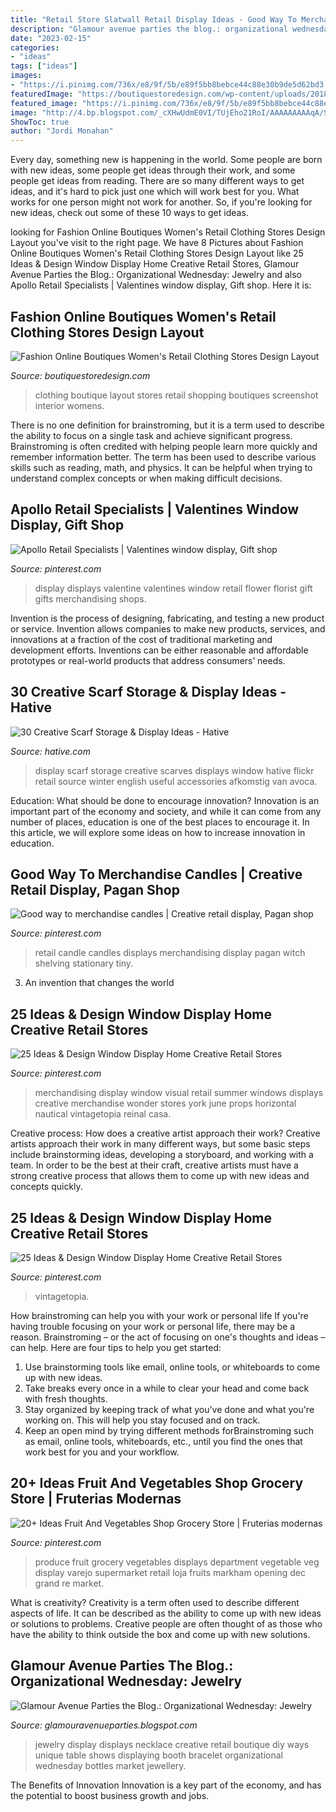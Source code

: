 ```yaml
---
title: "Retail Store Slatwall Retail Display Ideas - Good Way To Merchandise Candles"
description: "Glamour avenue parties the blog.: organizational wednesday: jewelry"
date: "2023-02-15"
categories:
- "ideas"
tags: ["ideas"]
images:
- "https://i.pinimg.com/736x/e8/9f/5b/e89f5bb8bebce44c88e30b9de5d62bd3.jpg"
featuredImage: "https://boutiquestoredesign.com/wp-content/uploads/2018/09/fashion-online-boutiques-womens-retail-clothing-stores-design-layout-5.jpg"
featured_image: "https://i.pinimg.com/736x/e8/9f/5b/e89f5bb8bebce44c88e30b9de5d62bd3.jpg"
image: "http://4.bp.blogspot.com/_cXHwUdmE0VI/TUjEho21RoI/AAAAAAAAAqA/Sl-6b4t06TA/s1600/Jewelry_display.gif"
ShowToc: true
author: "Jordi Monahan"
---
```



Every day, something new is happening in the world. Some people are born with new ideas, some people get ideas through their work, and some people get ideas from reading. There are so many different ways to get ideas, and it's hard to pick just one which will work best for you. What works for one person might not work for another. So, if you're looking for new ideas, check out some of these 10 ways to get ideas.

	

		
looking for Fashion Online Boutiques Women&#039;s Retail Clothing Stores Design Layout you've visit to the right page. We have 8 Pictures about Fashion Online Boutiques Women&#039;s Retail Clothing Stores Design Layout like 25 Ideas &amp; Design Window Display Home Creative Retail Stores, Glamour Avenue Parties the Blog.: Organizational Wednesday: Jewelry and also Apollo Retail Specialists | Valentines window display, Gift shop. Here it is:
		
    
## Fashion Online Boutiques Women&#039;s Retail Clothing Stores Design Layout

<img loading=lazy src="https://boutiquestoredesign.com/wp-content/uploads/2018/09/fashion-online-boutiques-womens-retail-clothing-stores-design-layout-5.jpg" onerror="this.onerror=null;this.src='https://tse1.mm.bing.net/th?id=OIP.ZyCVY9z_CtDbRRefyRG4pgHaEH&amp;pid=15.1';" alt="Fashion Online Boutiques Women&#039;s Retail Clothing Stores Design Layout">

_Source: boutiquestoredesign.com_

>clothing boutique layout stores retail shopping boutiques screenshot interior womens. 

	

There is no one definition for brainstroming, but it is a term used to describe the ability to focus on a single task and achieve significant progress. Brainstroming is often credited with helping people learn more quickly and remember information better. The term has been used to describe various skills such as reading, math, and physics. It can be helpful when trying to understand complex concepts or when making difficult decisions.

    
## Apollo Retail Specialists | Valentines Window Display, Gift Shop

<img loading=lazy src="https://i.pinimg.com/736x/d2/c6/2e/d2c62e35d67314842c4b4e60558258e4--store-displays-window-displays.jpg" onerror="this.onerror=null;this.src='https://tse4.mm.bing.net/th?id=OIP.LU5M6FpOftbm62xkb573xQHaKO&amp;pid=15.1';" alt="Apollo Retail Specialists | Valentines window display, Gift shop">

_Source: pinterest.com_

>display displays valentine valentines window retail flower florist gift gifts merchandising shops. 

	

Invention is the process of designing, fabricating, and testing a new product or service. Invention allows companies to make new products, services, and innovations at a fraction of the cost of traditional marketing and development efforts. Inventions can be either reasonable and affordable prototypes or real-world products that address consumers’ needs.

    
## 30 Creative Scarf Storage &amp; Display Ideas - Hative

<img loading=lazy src="https://hative.com/wp-content/uploads/2015/03/scarf-storage-ideas/28-creative-scarf-storage-and-display-ideas.jpg" onerror="this.onerror=null;this.src='https://tse1.mm.bing.net/th?id=OIP.tHcBPHAZqT_1oE7QXYolywHaJ4&amp;pid=15.1';" alt="30 Creative Scarf Storage &amp; Display Ideas - Hative">

_Source: hative.com_

>display scarf storage creative scarves displays window hative flickr retail source winter english useful accessories afkomstig van avoca. 

	

Education: What should be done to encourage innovation?
Innovation is an important part of the economy and society, and while it can come from any number of places, education is one of the best places to encourage it. In this article, we will explore some ideas on how to increase innovation in education.

    
## Good Way To Merchandise Candles | Creative Retail Display, Pagan Shop

<img loading=lazy src="https://i.pinimg.com/736x/36/79/00/36790011ec4867e46cc805b312d880cb--retail-displays-visual-merchandising.jpg" onerror="this.onerror=null;this.src='https://tse4.mm.bing.net/th?id=OIP.jJig4XJolwH1BiVGQWj6MAHaJ3&amp;pid=15.1';" alt="Good way to merchandise candles | Creative retail display, Pagan shop">

_Source: pinterest.com_

>retail candle candles displays merchandising display pagan witch shelving stationary tiny. 

	

3. An invention that changes the world 

    
## 25 Ideas &amp; Design Window Display Home Creative Retail Stores

<img loading=lazy src="https://i.pinimg.com/736x/e8/9f/5b/e89f5bb8bebce44c88e30b9de5d62bd3.jpg" onerror="this.onerror=null;this.src='https://tse1.mm.bing.net/th?id=OIP.2fDxdWJM669t99J4DKYLGwHaLH&amp;pid=15.1';" alt="25 Ideas &amp; Design Window Display Home Creative Retail Stores">

_Source: pinterest.com_

>merchandising display window visual retail summer windows displays creative merchandise wonder stores york june props horizontal nautical vintagetopia reinal casa. 

	

Creative process: How does a creative artist approach their work?
Creative artists approach their work in many different ways, but some basic steps include brainstorming ideas, developing a storyboard, and working with a team. In order to be the best at their craft, creative artists must have a strong creative process that allows them to come up with new ideas and concepts quickly.

    
## 25 Ideas &amp; Design Window Display Home Creative Retail Stores

<img loading=lazy src="https://i.pinimg.com/736x/6e/4c/14/6e4c148724d5fb339c3f652d6f97b4e0.jpg" onerror="this.onerror=null;this.src='https://tse3.mm.bing.net/th?id=OIP.z0atWeyI-rA-HYP64XffzgHaMX&amp;pid=15.1';" alt="25 Ideas &amp; Design Window Display Home Creative Retail Stores">

_Source: pinterest.com_

>vintagetopia. 

	

How brainstroming can help you with your work or personal life
If you're having trouble focusing on your work or personal life, there may be a reason. Brainstroming – or the act of focusing on one's thoughts and ideas – can help. Here are four tips to help you get started: 
1. Use brainstorming tools like email, online tools, or whiteboards to come up with new ideas. 
2. Take breaks every once in a while to clear your head and come back with fresh thoughts. 
3. Stay organized by keeping track of what you've done and what you're working on. This will help you stay focused and on track. 
4. Keep an open mind by trying different methods forBrainstroming such as email, online tools, whiteboards, etc., until you find the ones that work best for you and your workflow.

    
## 20+ Ideas Fruit And Vegetables Shop Grocery Store | Fruterias Modernas

<img loading=lazy src="https://i.pinimg.com/736x/1b/56/4a/1b564ad5a0668bf1f831bab9efd16e16.jpg" onerror="this.onerror=null;this.src='https://tse2.mm.bing.net/th?id=OIP.Zexka1PtIDPg3-2vXqHn7QAAAA&amp;pid=15.1';" alt="20+ Ideas Fruit And Vegetables Shop Grocery Store | Fruterias modernas">

_Source: pinterest.com_

>produce fruit grocery vegetables displays department vegetable veg display varejo supermarket retail loja fruits markham opening dec grand re market. 

	

What is creativity?
Creativity is a term often used to describe different aspects of life. It can be described as the ability to come up with new ideas or solutions to problems. Creative people are often thought of as those who have the ability to think outside the box and come up with new solutions.

    
## Glamour Avenue Parties The Blog.: Organizational Wednesday: Jewelry

<img loading=lazy src="http://4.bp.blogspot.com/_cXHwUdmE0VI/TUjEho21RoI/AAAAAAAAAqA/Sl-6b4t06TA/s1600/Jewelry_display.gif" onerror="this.onerror=null;this.src='https://tse1.mm.bing.net/th?id=OIP.ewCfnJdlNU9AMiYcd_qrBAHaJ4&amp;pid=15.1';" alt="Glamour Avenue Parties the Blog.: Organizational Wednesday: Jewelry">

_Source: glamouravenueparties.blogspot.com_

>jewelry display displays necklace creative retail boutique diy ways unique table shows displaying booth bracelet organizational wednesday bottles market jewellery. 

	

The Benefits of Innovation
Innovation is a key part of the economy, and has the potential to boost business growth and jobs.

